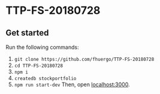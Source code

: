 # TTP-FS-20180728

## Get started
Run the following commands:
1. `git clone https://github.com/fhuergo/TTP-FS-20180728`
2. `cd TTP-FS-20180728`
3. `npm i`
4. `createdb stockportfolio`
5. `npm run start-dev`
Then, open [localhost:3000](localhost:3000).
